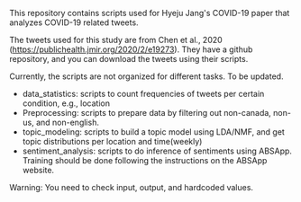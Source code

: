 This repository contains scripts used for Hyeju Jang's COVID-19 paper that analyzes COVID-19 related tweets.

The tweets used for this study are from Chen et al., 2020 (https://publichealth.jmir.org/2020/2/e19273). They have a github repository, and you can download the tweets using their scripts.

Currently, the scripts are not organized for different tasks. To be updated.

* data_statistics: scripts to count frequencies of tweets per certain condition, e.g., location
* Preprocessing: scripts to prepare data by filtering out non-canada, non-us, and non-english.
* topic_modeling: scripts to build a topic model using LDA/NMF, and get topic distributions per location and time(weekly)
* sentiment_analysis: scripts to do inference of sentiments using ABSApp. Training should be done following the instructions on the ABSApp website.

Warning: You need to check input, output, and hardcoded values.

